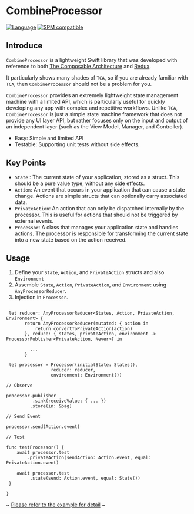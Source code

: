 # CombineProcessor

[![Language](http://img.shields.io/badge/language-swift-orange.svg?style=flat)](https://developer.apple.com/swift)
[![SPM compatible](https://img.shields.io/badge/Swift_Package_Manager-compatible-brightgreen.svg?style=flat)](https://swift.org/package-manager)

## Introduce

`CombineProcessor` is a lightweight Swift library that was developed with reference to both  [The Composable Architecture](https://github.com/pointfreeco/swift-composable-architecture) and  [Redux](https://cn.redux.js.org/).   

It particularly shows many shades of `TCA`, so if you are already familiar with `TCA`, then `CombineProcessor` should not be a problem for you.

`CombineProcessor` provides an extremely lightweight state management machine with a limited API, which is particularly useful for quickly developing any app with complex and repetitive workflows. Unlike `TCA`, `CombineProcessor` is just a simple state machine framework that does not provide any UI layer API, but rather focuses only on the input and output of an independent layer (such as the View Model, Manager, and Controller).

 - Easy: Simple and limited API
 - Testable: Supporting unit tests without side effects.

## Key Points

- `State` : The current state of your application, stored as a struct. This should be a pure value type, without any side effects.
- `Action`: An event that occurs in your application that can cause a state change. Actions are simple structs that can optionally carry associated data.
- `PrivateAction`: An action that can only be dispatched internally by the processor. This is useful for actions that should not be triggered by external events.
- `Processor`: A class that manages your application state and handles actions. The processor is responsible for transforming the current state into a new state based on the action received.

## Usage

 1. Define your `State`, `Action`, and `PrivateAction` structs and also `Environment`
 2. Assemble `State`, `Action`, `PrivateAction`, and `Environment` using `AnyProcessorReducer`.
 3. Injection in `Processor`.
 
 ```=swift
 
  let reducer: AnyProcessorReducer<States, Action, PrivateAction, Environment> {
        return AnyProcessorReducer(mutated: { action in
            return convertToPrivateAction(action)
        }, reduce: { states, privateAction, environment -> ProcessorPublisher<PrivateAction, Never>? in 
    
          ...
        }
 
  let processor = Processor(initialState: States(),
                  reducer: reducer,
                  environment: Environment())
 
 // Observe
 
 processor.publisher
           .sink(receiveValue: { ... })
          .store(in: &bag)
          
// Send Event

 processor.send(Action.event)

// Test 

 func testProcessor() {
     await processor.test
         .privateAction(sendAction: Action.event, equal: PrivateAction.event)
  
     await processor.test
          .state(send: Action.event, equal: State())
  }
  
}
 
 ```
 
~ [Please refer to the example for detail]() ~


